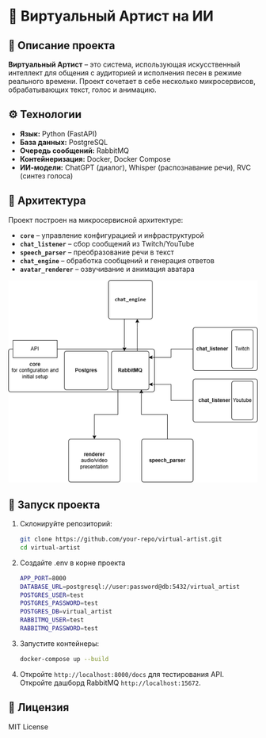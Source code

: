 # 🎤 Виртуальный Артист на ИИ  

## 📌 Описание проекта  
**Виртуальный Артист** – это система, использующая искусственный интеллект для общения с аудиторией и исполнения песен в режиме реального времени. Проект сочетает в себе несколько микросервисов, обрабатывающих текст, голос и анимацию.  

## ⚙️ Технологии  
- **Язык:** Python (FastAPI)  
- **База данных:** PostgreSQL  
- **Очередь сообщений:** RabbitMQ  
- **Контейнеризация:** Docker, Docker Compose  
- **ИИ-модели:** ChatGPT (диалог), Whisper (распознавание речи), RVC (синтез голоса)  

## 🔧 Архитектура  
Проект построен на микросервисной архитектуре:  
- **`core`** – управление конфигурацией и инфраструктурой  
- **`chat_listener`** – сбор сообщений из Twitch/YouTube  
- **`speech_parser`** – преобразование речи в текст  
- **`chat_engine`** – обработка сообщений и генерация ответов  
- **`avatar_renderer`** – озвучивание и анимация аватара

![alt text](<overview.drawio (2).png>)

## 🚀 Запуск проекта  
1. Склонируйте репозиторий:  
   ```bash
   git clone https://github.com/your-repo/virtual-artist.git
   cd virtual-artist
   ```
2. Создайте .env в корне проекта
   ```bash
   APP_PORT=8000
   DATABASE_URL=postgresql://user:password@db:5432/virtual_artist
   POSTGRES_USER=test
   POSTGRES_PASSWORD=test
   POSTGRES_DB=virtual_artist
   RABBITMQ_USER=test
   RABBITMQ_PASSWORD=test
   ```
2. Запустите контейнеры:  
   ```bash
   docker-compose up --build
   ```  
3. Откройте `http://localhost:8000/docs` для тестирования API. 
Откройте дашборд RabbitMQ `http://localhost:15672`.

## 📜 Лицензия  
MIT License 